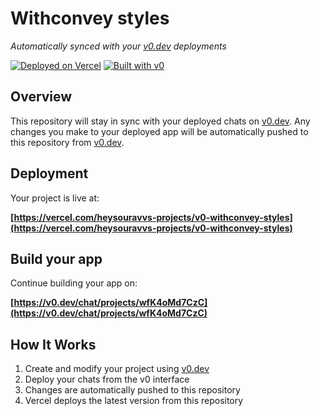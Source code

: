 # Withconvey styles

*Automatically synced with your [v0.dev](https://v0.dev) deployments*

[![Deployed on Vercel](https://img.shields.io/badge/Deployed%20on-Vercel-black?style=for-the-badge&logo=vercel)](https://vercel.com/heysouravvs-projects/v0-withconvey-styles)
[![Built with v0](https://img.shields.io/badge/Built%20with-v0.dev-black?style=for-the-badge)](https://v0.dev/chat/projects/wfK4oMd7CzC)

## Overview

This repository will stay in sync with your deployed chats on [v0.dev](https://v0.dev).
Any changes you make to your deployed app will be automatically pushed to this repository from [v0.dev](https://v0.dev).

## Deployment

Your project is live at:

**[https://vercel.com/heysouravvs-projects/v0-withconvey-styles](https://vercel.com/heysouravvs-projects/v0-withconvey-styles)**

## Build your app

Continue building your app on:

**[https://v0.dev/chat/projects/wfK4oMd7CzC](https://v0.dev/chat/projects/wfK4oMd7CzC)**

## How It Works

1. Create and modify your project using [v0.dev](https://v0.dev)
2. Deploy your chats from the v0 interface
3. Changes are automatically pushed to this repository
4. Vercel deploys the latest version from this repository
